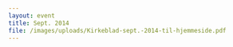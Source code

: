 ```yaml
---
layout: event
title: Sept. 2014
file: /images/uploads/Kirkeblad-sept.-2014-til-hjemmeside.pdf
---
```

